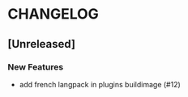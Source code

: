 # CHANGELOG

## [Unreleased]

### New Features

- add french langpack in plugins buildimage (#12)


